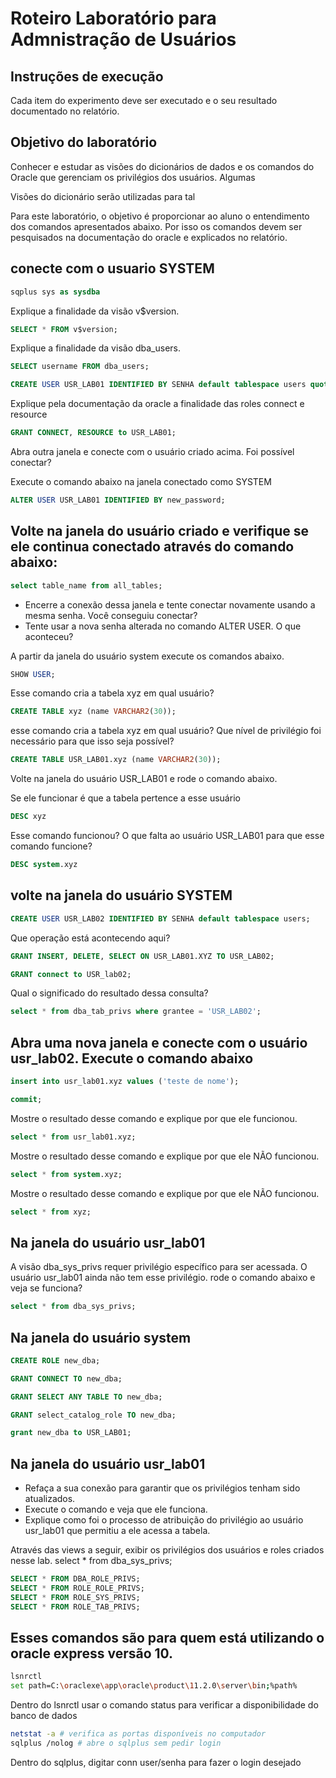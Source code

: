 # Roteiro Laboratório para Admnistração de Usuários

## Instruções de execução

Cada item do experimento deve ser executado e o seu resultado documentado no relatório.

## Objetivo do laboratório

Conhecer e estudar as visões do dicionários de dados e os comandos do Oracle que gerenciam os privilégios dos usuários. Algumas

Visões do dicionário serão utilizadas para tal

Para este laboratório, o objetivo é proporcionar ao aluno o entendimento dos comandos apresentados abaixo. Por isso os comandos devem ser pesquisados na documentação do oracle e explicados no relatório.

## conecte com o usuario SYSTEM

```sql
sqplus sys as sysdba
```

Explique a finalidade da visão v$version.

```sql
SELECT * FROM v$version;
```

Explique a finalidade da visão dba_users.

```sql
SELECT username FROM dba_users;

CREATE USER USR_LAB01 IDENTIFIED BY SENHA default tablespace users quota unlimited on users; 
```

Explique pela documentação da oracle a finalidade das roles connect e resource

```sql
GRANT CONNECT, RESOURCE to USR_LAB01;
```

Abra outra janela e conecte com o usuário criado acima. Foi possível conectar?

Execute o comando abaixo na janela conectado como SYSTEM

```sql
ALTER USER USR_LAB01 IDENTIFIED BY new_password;
```

## Volte na janela do usuário criado e verifique se ele continua conectado através do comando abaixo:

```sql
select table_name from all_tables;
```

- Encerre a conexão dessa janela e tente conectar novamente usando a mesma senha. Você conseguiu conectar?
- Tente usar a nova senha alterada no comando ALTER USER. O que aconteceu?

A partir da janela do usuário system execute os comandos abaixo.

```sql
SHOW USER;
```

Esse comando cria a tabela xyz em qual usuário?

```sql
CREATE TABLE xyz (name VARCHAR2(30));
```

esse comando cria a tabela xyz em qual usuário?
Que nível de privilégio foi necessário para que isso seja possível?

```sql
CREATE TABLE USR_LAB01.xyz (name VARCHAR2(30));
```

Volte na janela do usuário USR_LAB01 e rode o comando abaixo.

Se ele funcionar é que a tabela pertence a esse usuário

```sql
DESC xyz 
```

Esse comando funcionou? O que falta ao usuário USR_LAB01 para que esse comando funcione?

```sql
DESC system.xyz
```

## volte na janela do usuário SYSTEM

```sql
CREATE USER USR_LAB02 IDENTIFIED BY SENHA default tablespace users;
```

Que operação está acontecendo aqui?

```sql
GRANT INSERT, DELETE, SELECT ON USR_LAB01.XYZ TO USR_LAB02;

GRANT connect to USR_lab02;
```

Qual o significado do resultado dessa consulta?

```sql
select * from dba_tab_privs where grantee = 'USR_LAB02';
```

## Abra uma nova janela e conecte com o usuário usr_lab02. Execute o comando abaixo

```sql
insert into usr_lab01.xyz values ('teste de nome');

commit;
```

Mostre o resultado desse comando e explique por que ele funcionou.

```sql
select * from usr_lab01.xyz;
```

Mostre o resultado desse comando e explique por que ele NÃO funcionou.

```sql
select * from system.xyz;
```

Mostre o resultado desse comando e explique por que ele NÃO funcionou.

```sql
select * from xyz;
```

## Na janela do usuário usr_lab01

A visão dba_sys_privs requer privilégio específico para ser acessada. O usuário usr_lab01 ainda não tem esse privilégio. rode o comando abaixo e veja se funciona?

```sql
select * from dba_sys_privs;
```

## Na janela do usuário system

```sql
CREATE ROLE new_dba;

GRANT CONNECT TO new_dba;

GRANT SELECT ANY TABLE TO new_dba;

GRANT select_catalog_role TO new_dba;

grant new_dba to USR_LAB01;
```

## Na janela do usuário usr_lab01

- Refaça a sua conexão para garantir que os privilégios tenham sido atualizados.
- Execute o comando e veja que ele funciona.
- Explique como foi o processo de atribuição do privilégio ao usuário usr_lab01 que permitiu a ele acessa a tabela.

Através das views a seguir, exibir os privilégios dos usuários e roles criados nesse lab.
select * from dba_sys_privs;

```sql
SELECT * FROM DBA_ROLE_PRIVS;
SELECT * FROM ROLE_ROLE_PRIVS;
SELECT * FROM ROLE_SYS_PRIVS;
SELECT * FROM ROLE_TAB_PRIVS;
```

## Esses comandos são para quem está utilizando o oracle express versão 10.

```bash
lsnrctl
set path=C:\oraclexe\app\oracle\product\11.2.0\server\bin;%path%
```

Dentro do lsnrctl usar o comando status para verificar a disponibilidade do banco de dados

```bash
netstat -a # verifica as portas disponíveis no computador
sqlplus /nolog # abre o sqlplus sem pedir login
```

Dentro do sqlplus, digitar conn user/senha para fazer o login desejado

